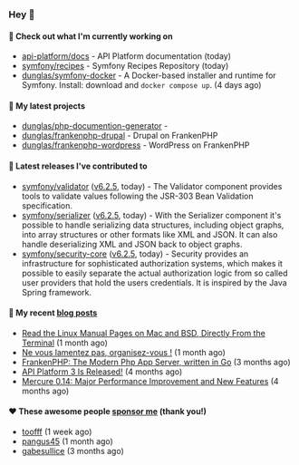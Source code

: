 ### Hey 👋

#### 👷 Check out what I'm currently working on

- [api-platform/docs](https://github.com/api-platform/docs) - API Platform documentation (today)
- [symfony/recipes](https://github.com/symfony/recipes) - Symfony Recipes Repository (today)
- [dunglas/symfony-docker](https://github.com/dunglas/symfony-docker) - A Docker-based installer and runtime for Symfony. Install: download and `docker compose up`. (4 days ago)

#### 🌱 My latest projects

- [dunglas/php-documention-generator](https://github.com/dunglas/php-documention-generator) - 
- [dunglas/frankenphp-drupal](https://github.com/dunglas/frankenphp-drupal) - Drupal on FrankenPHP
- [dunglas/frankenphp-wordpress](https://github.com/dunglas/frankenphp-wordpress) - WordPress on FrankenPHP

#### 🔭 Latest releases I've contributed to

- [symfony/validator](https://github.com/symfony/validator) ([v6.2.5](https://github.com/symfony/validator/releases/tag/v6.2.5), today) - The Validator component provides tools to validate values following the JSR-303 Bean Validation specification.
- [symfony/serializer](https://github.com/symfony/serializer) ([v6.2.5](https://github.com/symfony/serializer/releases/tag/v6.2.5), today) - With the Serializer component it&#39;s possible to handle serializing data structures, including object graphs, into array structures or other formats like XML and JSON. It can also handle deserializing XML and JSON back to object graphs.
- [symfony/security-core](https://github.com/symfony/security-core) ([v6.2.5](https://github.com/symfony/security-core/releases/tag/v6.2.5), today) - Security provides an infrastructure for sophisticated authorization systems, which makes it possible to easily separate the actual authorization logic from so called user providers that hold the users credentials. It is inspired by the Java Spring framework.

#### 📜 My recent [blog posts](https://dunglas.fr)

- [Read the Linux Manual Pages on Mac and BSD, Directly From the Terminal](https://dunglas.dev/2022/12/read-the-linux-manual-pages-on-mac-and-bsd-directly-from-the-terminal/) (1 month ago)
- [Ne vous lamentez pas, organisez-vous !](https://dunglas.dev/2022/12/ne-vous-lamentez-pas-organisez-vous/) (1 month ago)
- [FrankenPHP: The Modern Php App Server, written in Go](https://dunglas.dev/2022/10/frankenphp-the-modern-php-app-server-written-in-go/) (3 months ago)
- [API Platform 3 Is Released!](https://dunglas.dev/2022/09/api-platform-3-is-released/) (4 months ago)
- [Mercure 0.14: Major Performance Improvement and New Features](https://dunglas.dev/2022/09/mercure-0-14/) (4 months ago)

#### ❤️ These awesome people [sponsor me](https://github.com/sponsors/dunglas) (thank you!)

- [toofff](https://github.com/toofff) (1 week ago)
- [pangus45](https://github.com/pangus45) (1 month ago)
- [gabesullice](https://github.com/gabesullice) (3 months ago)
